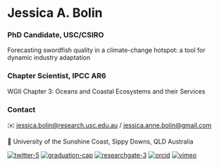 
 # Jessica A. Bolin  
### PhD Candidate, USC/CSIRO
Forecasting swordfish quality in a climate-change hotspot: a tool for dynamic industry adaptation
### Chapter Scientist, IPCC AR6
WGII Chapter 3: Oceans and Coastal Ecosystems and their Services

### Contact

✉️ jessica.bolin@research.usc.edu.au / jessica.anne.bolin@gmail.com

📍 University of the Sunshine Coast, Sippy Downs, QLD Australia

[![twitter-5](https://user-images.githubusercontent.com/37993300/133866277-0b36522f-25dd-490b-8dd2-cecc3e7a5121.png)][1]    [![graduation-cap](https://user-images.githubusercontent.com/37993300/133866093-49544091-cf2c-467a-b623-8eb4d8b2252d.png)][2]    [![researchgate-3](https://user-images.githubusercontent.com/37993300/133866254-ed9ab324-e7a9-4faa-9a37-e30db774783f.png)][3]    [![orcid](https://user-images.githubusercontent.com/37993300/133866217-c14564da-495d-450f-8650-aeb14ed4ce8b.png)][4]    [![vimeo](https://user-images.githubusercontent.com/37993300/133866307-41b04d28-74fe-4ebc-91c8-49c336774776.png)][5]

[1]: http://www.twitter.com/jessieabolin
[2]: https://scholar.google.com.au/citations?user=ahZht6IAAAAJ&hl=en
[3]: https://www.researchgate.net/profile/Jessica-Bolin-3
[4]: https://orcid.org/0000-0002-9868-7511
[5]: https://vimeo.com/jessicabolin
